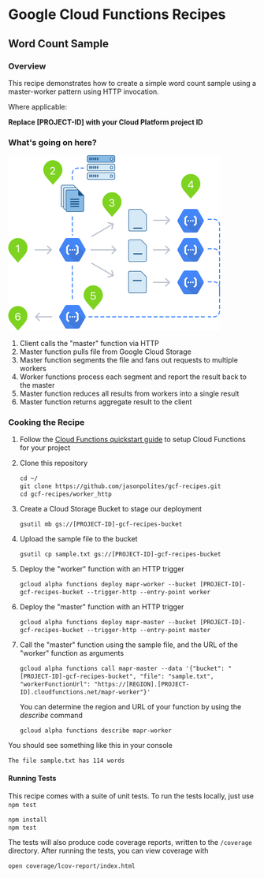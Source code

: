 # Google Cloud Functions Recipes
## Word Count Sample

### Overview
This recipe demonstrates how to create a simple word count sample using a master-worker pattern using HTTP invocation.  

Where applicable:

**Replace [PROJECT-ID] with your Cloud Platform project ID**

### What's going on here?

![Distributed Worker (HTTP)](images/readme.png "Distributed Worker (HTTP)")

1. 	Client calls the "master" function via HTTP
2.	Master function pulls file from Google Cloud Storage
3.	Master function segments the file and fans out requests to multiple workers
4.	Worker functions process each segment and report the result back to the master
5. 	Master function reduces all results from workers into a single result
6. 	Master function returns aggregate result to the client

### Cooking the Recipe
1.	Follow the [Cloud Functions quickstart guide](https://cloud.google.com/functions/quickstart) to setup Cloud Functions for your project

2.	Clone this repository

		cd ~/
		git clone https://github.com/jasonpolites/gcf-recipes.git
		cd gcf-recipes/worker_http
		
4. 	Create a Cloud Storage Bucket to stage our deployment

		gsutil mb gs://[PROJECT-ID]-gcf-recipes-bucket

4. 	Upload the sample file to the bucket

		gsutil cp sample.txt gs://[PROJECT-ID]-gcf-recipes-bucket

5.	Deploy the "worker" function with an HTTP trigger
	
		gcloud alpha functions deploy mapr-worker --bucket [PROJECT-ID]-gcf-recipes-bucket --trigger-http --entry-point worker

6. 	Deploy the "master" function with an HTTP trigger

		gcloud alpha functions deploy mapr-master --bucket [PROJECT-ID]-gcf-recipes-bucket --trigger-http --entry-point master
		
7. 	Call the "master" function using the sample file, and the URL of the "worker" function as arguments

		gcloud alpha functions call mapr-master --data '{"bucket": "[PROJECT-ID]-gcf-recipes-bucket", "file": "sample.txt", "workerFunctionUrl": "https://[REGION].[PROJECT-ID].cloudfunctions.net/mapr-worker"}'

	You can determine the region and URL of your function by using the *describe* command

		gcloud alpha functions describe mapr-worker
		
You should see something like this in your console
```
The file sample.txt has 114 words
```

#### Running Tests
This recipe comes with a suite of unit tests.  To run the tests locally, just use `npm test`

```
npm install
npm test
```

The tests will also produce code coverage reports, written to the `/coverage` directory.  After running the tests, you can view coverage with

```
open coverage/lcov-report/index.html 
```